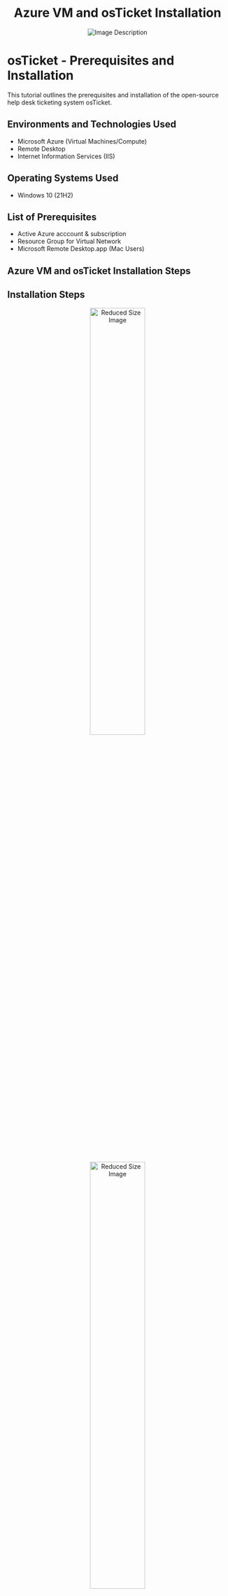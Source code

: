 <div align="center">
        <h1 style="font-weight: bold;">Azure VM and osTicket Installation</h1>
        <img src="https://i.imgur.com/50g0PRK.png" alt="Image Description"/>
    </div>

<!-- Azure VM and osTicket Installation Steps -->

<h1>osTicket - Prerequisites and Installation</h1>
This tutorial outlines the prerequisites and installation of the open-source help desk ticketing system osTicket.<br />


<h2>Environments and Technologies Used</h2>

- Microsoft Azure (Virtual Machines/Compute)
- Remote Desktop
- Internet Information Services (IIS)

<h2>Operating Systems Used </h2>

- Windows 10</b> (21H2)

<h2>List of Prerequisites</h2>

- Active Azure acccount & subscription
- Resource Group for Virtual Network
- Microsoft Remote Desktop.app (Mac Users)

<h2>Azure VM and osTicket Installation Steps</h2>

<h2>Installation Steps</h2>
<div style="text-align: center;">
<img src="https://i.imgur.com/S1MHooT.png" width="50%" alt="Reduced Size Image"/>
<img src="https://i.imgur.com/JEgZAaq.png" width="50%" alt="Reduced Size Image"/>
</div>
<ol>
  <li>Create an Azure Virtual Machine Windows 10, 2 or 4 vCPUs
    <ul>
      <li>Click "Create" or "Search" for Virtual Machine</li>
      <li>Name: xxxx (e.g. osTicket-Lab)</li>
      <li>Username: xxxx (e.g. admin_user)</li>
      <li>Password: xxxx (e.g. Password1234!)<li>Confirm Licensing
      <li>(Optional) Set-up auto-shutdown>Management
      <li>Review & Create
    </ul>
  </li>

<div style="text-align: center;">
    <img src="https://i.imgur.com/11cUJij.png" width="50%" alt="Image 1">
    <img src="https://i.imgur.com/VxQM2rv.png" width="50%" alt="Image 2">
    <p>Windows & Mac Remote Desktop Connection Portals</p>
</div>
<li>Log On to VM</li>
  <ul>
    <li>Copy public IP Address (Resource group > "Virtual Machine")</li>
    <li>Access Remote Desktop & connect using the IP</li>
    <li>Login with created credentials</li>
  </ul>
  <div style="text-align: center;">
    <img src="https://i.imgur.com/NGVMM0U.png" width="50%" alt="Image 2">
</div>
<li>Install/Enable IIS in Windows VM with CGI and Common HTTP Features
  <ul>
    <li>Control Panel -> Programs -> Turn Windows Features on/off</li>
    <li>Internet Information Services -> World Wide Web Services -> Application Development Features ->
      <ul>
        <li>[X] CGI</li>
        <li>[X] Common HTTP Features</li>
      </ul>
    </li>
  </ul>
</li>
<li>Install/Enable IIS Management Console
      <ul>
        <li>Internet Information Services -> Web Management Tools -> IIS Management Console
          <ul>
            <li>[X] IIS Management Console</li>
          </ul>
        </li>
      </ul>
    </li>
  </ul>
  <div style="text-align: center;">
    <img src="https://i.imgur.com/VUSKHrh.png" width="50%" alt="Image 2">
</div>
</li>Verify configuration. Open browser and visit 127.0.0.1
 <li>From the Installation Files, download and install PHP Manager for IIS (<code>PHPManagerForIIS_V1.5.0.msi</code>).</li>

  <li>From the Installation Files, download and install the Rewrite Module (<code>rewrite_amd64_en-US.msi</code>).</li>
<div style="text-align: center;">
    <img src="https://i.imgur.com/hB20dE5.png" width="50%" alt="Image 2">
</div>
  <li>Create the directory <code>C:\PHP</code>.</li>

  <li>From the Installation Files, download PHP 7.3.8 (<code>php-7.3.8-nts-Win32-VC15-x86.zip</code>) and unzip the contents into <code>C:\PHP</code>.
   
<!-- Installation Instructions -->
<h2>osTicket Installation Instructions</h2>

<p>From the Installation Files, download and install <code>VC_redist.x86.exe</code>.</p>

<p>From the Installation Files, download and install MySQL 5.5.62 (<code>mysql-5.5.62-win32.msi</code>)
  <ul>
    <li>Typical Setup</li>
    <li>Launch Configuration Wizard (after install)</li>
    <li>Standard Configuration</li>
    <li>Server Name: osTicket SQL</li>
    <li>Password1234!</li>
  </ul>
</p>

<p>Open IIS as an Admin.</p>
<div style="text-align: center;">
    <img src="https://i.imgur.com/yTnqZwi.png" width="50%" alt="Image 2">
</div>
<p>Register PHP from within IIS.
  <ul>
    <li>PHP Manager </li>
    <li>Register new PHP version </li>
    <li>C: -> PHP -> php-cgi
  </ul>
</p>
<p>Reload IIS (Open IIS, Stop and Start the server).
  <ul>
      <li>Go to osTicket Home
      <li>Click restart on right side
  </ul>    
</p>

<p>Install osTicket v1.15.8
  <ul>
    <li>Download osTicket from the Installation Files Folder</li>
    <li>Extract and copy “upload” folder to <code>c:\inetpub\wwwroot</code></li>
    <li>Within <code>c:\inetpub\wwwroot</code>, Rename “upload” to “osTicket”</li>
  </ul>
</p>

<p>Restart IIS (or Stop and Start the server).</p>

<p>With/in IIS go to sites -> Default -> osTicket
  <ul>
    <li>On the right, click “Browse *:80”</li>
  </ul>
</p>
<div style="text-align: center;">
    <img src="https://i.imgur.com/KAAkMPo.png" width="50%" alt="Image 2">
</div>
<p>Note that some extensions are not enabled
  <ul>
    <li>Go back to IIS, sites -> Default -> osTicket</li>
    <li>Double-click PHP Manager</li>
    <li>Click “Enable or disable an extension”</li>
    <li>Enable: <code>php_imap.dll</code></li>
    <li>Enable: <code>php_intl.dll</code></li>
    <li>Enable: <code>php_opcache.dll</code></li>
    <li>Refresh the osTicket site in your browse, observe the changes</li>
  </ul>
</p>

<p>Rename: ost-config.php
  <ul>
    <li>From: C:\inetpub\wwwroot\osTicket\include\ost-sampleconfig.php
    <li>To: C:\inetpub\wwwroot\osTicket\include\ost-config.php</p>
  </ul> 
  <div style="text-align: center;">
    <img src="https://i.imgur.com/wfqZlj6.png" width="50%" alt="Image 2">
</div>
<p>Assign Permissions: ost-config.php
  <ul>
    <li>Disable inheritance - Right click -> Properties -> Security -> Advanced -> Disable inheritance</li>
    <li>New Permissions - Add -> Select a principal -> "everyone" -> OK -> Full Control -> OK & Apply</li>

  </ul>
</p>

<p>Continue Setting up osTicket in the browser (click Continue)
  <ul>
    <li>Name Helpdesk (e.g. HelpdeskCO)</li>
    <li>Default email (receives email from customers)</li>
    <li>Complete Admin User
    <li>STOP - Proceed to next step
  </ul>
</p>
 <div style="text-align: center;">
    <img src="https://i.imgur.com/uSPKDXi.png" width="50%" alt="Image 2">
</div>
<p>From the Installation Files, download and install HeidiSQL.
  <ul>
    <li>Open Heidi SQL</li>
    <li>Create a new session, root/Password1234!</li>
    <li>Connect to the session (selecting OK)</li>
    <li>Create a database called “osTicket”</li>
  </ul>
</p>

<p>Continue Setting up osTicket in the browser
  <ul>
    <li>MySQL Database: osTicket</li>
    <li>MySQL Username: root</li>
    <li>MySQL Password: Password1</li>
    <li>Click “Install Now!”</li>
  </ul>
</p>
<div style="text-align: center;">
    <img src="https://i.imgur.com/k1eZVl2.png" width="50%" alt="Image 2">
<div>

  <br>Browse to your help desk login page: 
    <br><a href="http://localhost/osTicket/scp/login.php">http://localhost/osTicket/scp/login.php</a></p>

<p>End Users osTicket URL:
  <br><a href="http://localhost/osTicket/">http://localhost/osTicket/</a></p>
<div>
  </ul>
</li>
<ul>Clean up
    <li>Delete: C:\inetpub\wwwroot\osTicket\setup</li>
    <li>Set Permissions to “Read” only: C:\inetpub\wwwroot\osTicket\include\ost-config.php
    <ul> Right Click -> Proterties-> Security -> Advanced -> Edit "Everyone" -> Read/Read & Execute-> OK/Apply
